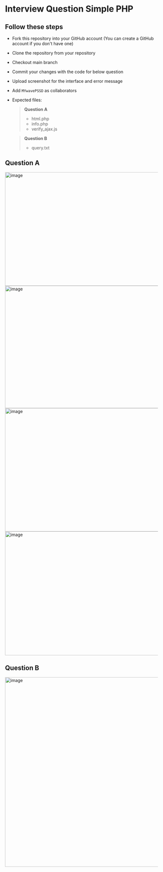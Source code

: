 # Interview Question Simple PHP

## Follow these steps


- Fork this repository into your GitHub account (You can create a GitHub account if you don't have one)
- Clone the repository from your repository
- Checkout main branch
- Commit your changes with the code for below question
- Upload screenshot for the interface and error message
- Add ```MYwavePSSD``` as collaborators


- Expected files:
  >
  > **Question A**
  > - html.php
  > - info.php
  > - verify_ajax.js
  
  >
  > **Question B**
  > - query.txt


## Question A

<img width="607" height="375" alt="image" src="https://github.com/user-attachments/assets/1288067b-ecd3-4c98-acb9-c6e16a684692" />
<img width="596" height="404" alt="image" src="https://github.com/user-attachments/assets/d753fe58-b0d0-49b7-8f92-144f0b5a9d24" />
<img width="593" height="407" alt="image" src="https://github.com/user-attachments/assets/e4e4f4d0-983d-47c8-9cd3-71c5db224639" />
<img width="593" height="409" alt="image" src="https://github.com/user-attachments/assets/a8754fe9-f2ba-47bf-bf37-6b10c17eb27a" />


## Question B

<img width="681" height="626" alt="image" src="https://github.com/user-attachments/assets/55c15912-a9f4-4281-9696-aab735aa55a8" />

